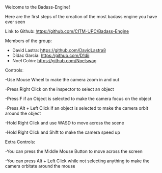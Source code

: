 Welcome to the Badass-Engine!

Here are the first steps of the creation of the most badass engine you have ever seen

Link to Github: https://github.com/CITM-UPC/Badass-Engine



Members of the group:

* David Lastra: https://github.com/DavidLastra8
* Dídac García: https://github.com/D1dii
* Noel Colón: https://github.com/Noelswag



Controls:

-Use Mouse Wheel to make the camera zoom in and out 

-Press Right Click on the inspector to select an object

-Press F if an Object is selected to make the camera focus on the object

-Press Alt + Left Click if an object is selected to make the camera orbit around the object

-Hold Right Click and use WASD to move across the scene

-Hold Right Click and Shift to make the camera speed up



Extra Controls:

-You can press the Middle Mouse Button to move across the screen

-You can press Alt + Left Click while not selecting anything to make the camera orbitate around the mouse
